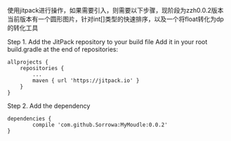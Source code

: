 使用jitpack进行操作，如果需要引入，则需要以下步骤，现阶段为zzh0.0.2版本
当前版本有一个圆形图片，针对int[]类型的快速排序，以及一个将float转化为dp的转化工具

Step 1. Add the JitPack repository to your build file
Add it in your root build.gradle at the end of repositories:

	allprojects {
		repositories {
			...
			maven { url 'https://jitpack.io' }
		}
	}
Step 2. Add the dependency

	dependencies {
	        compile 'com.github.Sorrowa:MyMoudle:0.0.2'
	}
